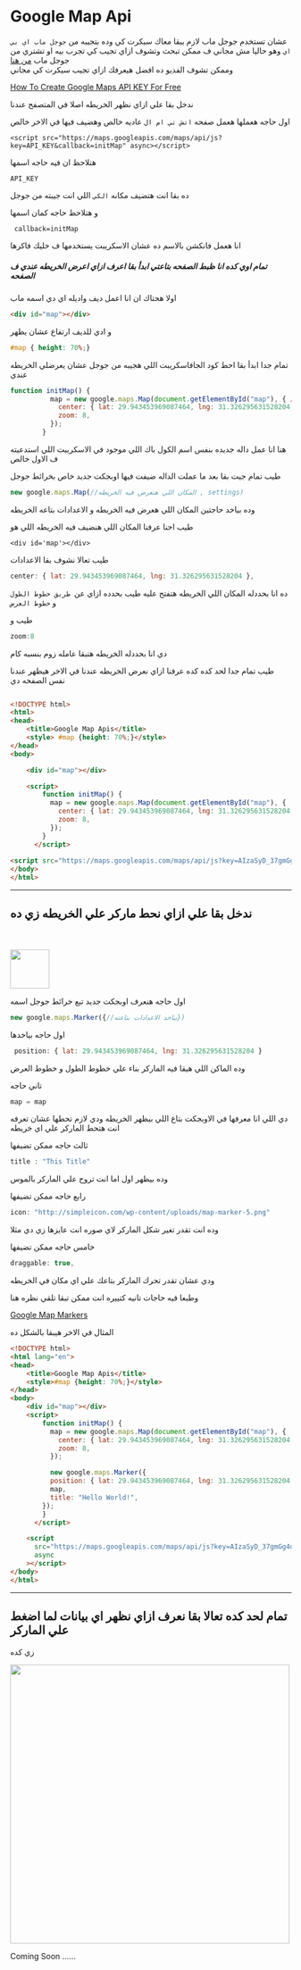 # Google Map Api
عشان تستخدم جوجل ماب لازم يبقا معاك سيكرت كي وده بتجيبه من `جوجل ماب اي بي اي`
وهو حاليا مش مجاني ف ممكن تبحث وتشوف ازاي تجيب كي تجرب بيه او تشتري من جوجل ماب
<a href="https://console.cloud.google.com/apis/credentials">من هنا</a>
<br>
وممكن تشوف الفديو ده افضل هيعرفك ازاي تجيب سيكرت كي  مجاني

<a href="https://www.youtube.com/watch?v=OGTG1l7yin4">How To Create Google Maps API KEY For Free</a>

ندخل بقا علي ازاي نظهر الخريطه اصلا في المتصفح عندنا 

اول حاجه هعملها هعمل صفحه `اتش تي ام ال`  عاديه خالص وهضيف فيها في الاخر خالص 

``` <script src="https://maps.googleapis.com/maps/api/js?key=API_KEY&callback=initMap" async></script> ```

هتلاحظ ان فيه حاجه اسمها

``API_KEY``

ده بقا انت هتضيف مكانه `الكي` اللي انت جيبته من جوجل 

و هتلاحظ حاجه كمان اسمها
``` javascrip
 callback=initMap 
 ```
 انا هعمل فانكشن بالاسم ده عشان الاسكريبت يستخدمها ف خليك فاكرها

##### تمام اوي كده انا ظبط الصفحه بتاعتي ابدأ بقا اعرف ازاي اعرض الخريطه عندي ف الصفحه

اولا هحتاك ان انا اعمل ديف واديله اي دي اسمه ماب 

``` html
<div id="map"></div>
```
و ادي للديف ارتفاع عشان يظهر
``` css
#map { height: 70%;}
```
تمام جدا ابدأ بقا احط كود الجافاسكريبت اللي هجيبه من جوجل عشان يعرضلي الخريطه عندي

``` javascript
function initMap() {
          map = new google.maps.Map(document.getElementById("map"), { /
            center: { lat: 29.943453969087464, lng: 31.326295631528204 },
            zoom: 8,  
          });
        }
```
هنا انا عمل داله جديده بنفس اسم الكول باك اللي موجود في الاسكريبت اللي استدعيته ف الاول خالص

طيب تمام جيت بقا بعد ما عملت الداله ضيفت فيها اوبجكت جديد خاص بخرائط جوجل

``` js
new google.maps.Map(//المكان اللي هتعرض فيه الخريطه , settings)
```

وده بياخد حاجتين المكان اللي هعرض فيه الخريطه و الاعدادات بتاعه الخريطه

طيب احنا عرفنا المكان اللي هنضيف فيه الخريطه اللي هو 

``<div id='map'></div>``

طيب تعالا نشوف بقا الاعدادات

``` js
center: { lat: 29.943453969087464, lng: 31.326295631528204 },
```
ده انا بحددله المكان اللي الخريطه هتفتح عليه طيب بحدده ازاي عن` طريق خطوط الطول` و `خطوط العرض` 

طيب و 

```js
zoom:8
```
دي انا بحددله الخريطه هتبقا عامله زوم بنسبه كام

طيب تمام جدا لحد كده كده عرفنا ازاي نعرض الخريطه عندنا في الاخر هيظهر عندنا نفس الصفحه دي

``` html css js

<!DOCTYPE html>
<html>
<head>
    <title>Google Map Apis</title>
    <style> #map {height: 70%;}</style>
</head>
<body>

    <div id="map"></div>

    <script>
        function initMap() {
          map = new google.maps.Map(document.getElementById("map"), {
            center: { lat: 29.943453969087464, lng: 31.326295631528204 },
            zoom: 8, 
          });
        }
      </script>
     
<script src="https://maps.googleapis.com/maps/api/js?key=AIzaSyD_37gmGg4dOwESmxBtmdCPpYTlHomYneU&callback=initMap&libraries=&v=weekly" async></script>
</body>
</html>
```
-----------------

## ندخل بقا علي ازاي نحط ماركر علي الخريطه زي ده
<br><br>
<img src="https://cdn0.iconfinder.com/data/icons/small-n-flat/24/678111-map-marker-512.png" width="70px">

اول حاجه هنعرف اوبجكت جديد تبع خرائط جوجل اسمه
``` js
new google.maps.Marker({//بياخد الاعدادات بتاعته})
```
اول حاجه بياخدها 

``` js
 position: { lat: 29.943453969087464, lng: 31.326295631528204 }
```
وده الماكن اللي هيقا فيه الماركر بناء علي خطوط الطول و خطوط العرض

تاني حاجه 

``` js
map = map 
```
 دي اللي انا معرفها في الاوبجكت بتاع اللي بيظهر الخريطه ودي لازم تحطها عشان تعرفه انت هتحط الماركر علي اي خريطه

ثالث حاجه ممكن تضيفها 

``` js
title : "This Title"
```
وده بيظهر اول اما انت تروح علي الماركر بالموس

رابع حاجه ممكن تضيفها

``` js
icon: "http://simpleicon.com/wp-content/uploads/map-marker-5.png"
```
وده انت تقدر تغير شكل الماركر لاي صوره انت عايزها زي دي مثلا

خامس حاجه ممكن تضيفها

``` js
draggable: true,
```
ودي عشان تقدر تحرك الماركر بتاعك علي اي مكان في الخريطه

وطبعا فيه حاجات تانيه كتييره انت ممكن تبقا تلقي نظره هنا

<a href="https://developers.google.com/maps/documentation/javascript/examples/marker-labels">Google Map Markers</a>

المثال في الاخر هيبقا بالشكل ده

``` html css js
<!DOCTYPE html>
<html lang="en">
<head>
    <title>Google Map Apis</title>
    <style>#map {height: 70%;}</style>
</head>
<body>
    <div id="map"></div>
    <script>
        function initMap() {
          map = new google.maps.Map(document.getElementById("map"), {
            center: { lat: 29.943453969087464, lng: 31.326295631528204 },
            zoom: 8, 
          });

          new google.maps.Marker({
          position: { lat: 29.943453969087464, lng: 31.326295631528204 }, 
          map, 
          title: "Hello World!",
        });
        }
      </script>

    <script
      src="https://maps.googleapis.com/maps/api/js?key=AIzaSyD_37gmGg4dOwESmxBtmdCPpYTlHomYneU&callback=initMap&libraries=&v=weekly"
      async
    ></script>
</body>
</html>

```

----------------
## تمام لحد كده تعالا بقا نعرف ازاي نظهر اي بيانات لما اضغط علي الماركر
زي كده

<img src="https://duncan99.files.wordpress.com/2011/10/google-maps-api-v3-lesson-1_1317734507450.png" width="500px">

Coming Soon ......

